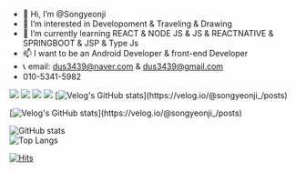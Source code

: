 - 👋 Hi, I’m @Songyeonji
- 👀 I’m interested in Developoment & Traveling & Drawing
- 🌱 I’m currently learning REACT & NODE JS & JS & REACTNATIVE & SPRINGBOOT & JSP & Type Js 
- 📫 I want to be an Android Developer & front-end Developer
- 📞 email: dus3439@naver.com & dus3439@gmail.com
- 010-5341-5982

<!---
Songyeonji/Songyeonji is a ✨ special ✨ repository because its `README.md` (this file) appears on your GitHub profile.
You can click the Prev link to take a look at your changes.
--->

<a href="https://pacific-crayon-a46.notion.site/e77095ae96ea49c8a77265ed213d2f53" target="_blank"><img src="https://img.shields.io/badge/About.me-696969?style=flat-square&logo=notion&logoColor=white"/></a>
<a href="https://pacific-crayon-a46.notion.site/11e8016498e3440f8fce9a5944e933e2" target="_blank"><img src="https://img.shields.io/badge/Notion-00c9f2?style=flat-square&logo=notion&logoColor=white"/></a>
<a href="https://github.com/Songyeonji" target="_blank"><img src="https://img.shields.io/badge/GitHub-2a2a2a?style=flat-square&logo=GigHub&logoColor=white"/></a>
<a href="https://www.instagram.com/_yeon_j_i/?hl=ko" target="_blank"><img src="https://img.shields.io/badge/Instagram-a3669b?style=flat-square&logo=Instagram&logoColor=white"/></a>
[![Velog's GitHub stats](https://velog-readme-stats.vercel.app/api/badge?name=songyeonji_)](https://velog.io/@songyeonji_/posts) 


[![Velog's GitHub stats](https://velog-readme-stats.vercel.app/api?name=songyeonji_)](https://velog.io/@songyeonji_/posts) 

![GitHub stats](https://github-readme-stats.vercel.app/api?username=Songyeonji&show_icons=true&layout=compact&theme=tokyonight)  
![Top Langs](https://github-readme-stats.vercel.app/api/top-langs/?username=Songyeonji&layout=compact&theme=tokyonight)

[![Hits](https://hits.seeyoufarm.com/api/count/incr/badge.svg?url=https%3A%2F%2Fgithub.com%2FSongyeonjicount_bg=%2379C83D&title_bg=%23555555&icon=&icon_color=%23E7E7E7&title=visitors&edge_flat=false)](https://github.com/Songyeonji)     
